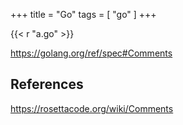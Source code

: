 +++
title = "Go"
tags = [ "go" ]
+++

{{< r "a.go" >}}

<https://golang.org/ref/spec#Comments>

## References

<https://rosettacode.org/wiki/Comments>

